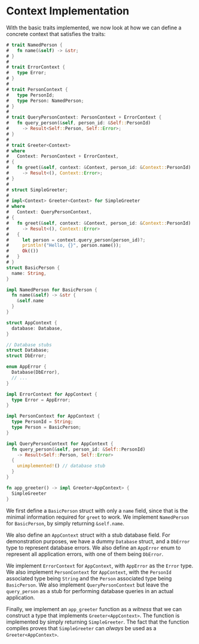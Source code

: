 # Context Implementation

With the basic traits implemented, we now look at how we can define a
concrete context that satisfies the traits:

```rust
# trait NamedPerson {
#   fn name(&self) -> &str;
# }
#
# trait ErrorContext {
#   type Error;
# }
#
# trait PersonContext {
#   type PersonId;
#   type Person: NamedPerson;
# }
#
# trait QueryPersonContext: PersonContext + ErrorContext {
#   fn query_person(&self, person_id: &Self::PersonId)
#     -> Result<Self::Person, Self::Error>;
# }
#
# trait Greeter<Context>
# where
#   Context: PersonContext + ErrorContext,
# {
#   fn greet(&self, context: &Context, person_id: &Context::PersonId)
#     -> Result<(), Context::Error>;
# }
#
# struct SimpleGreeter;
#
# impl<Context> Greeter<Context> for SimpleGreeter
# where
#   Context: QueryPersonContext,
# {
#   fn greet(&self, context: &Context, person_id: &Context::PersonId)
#     -> Result<(), Context::Error>
#   {
#     let person = context.query_person(person_id)?;
#     println!("Hello, {}", person.name());
#     Ok(())
#   }
# }
struct BasicPerson {
  name: String,
}

impl NamedPerson for BasicPerson {
  fn name(&self) -> &str {
    &self.name
  }
}

struct AppContext {
  database: Database,
}

// Database stubs
struct Database;
struct DbError;

enum AppError {
  Database(DbError),
  // ...
}

impl ErrorContext for AppContext {
  type Error = AppError;
}

impl PersonContext for AppContext {
  type PersonId = String;
  type Person = BasicPerson;
}

impl QueryPersonContext for AppContext {
  fn query_person(&self, person_id: &Self::PersonId)
    -> Result<Self::Person, Self::Error>
  {
    unimplemented!() // database stub
  }
}

fn app_greeter() -> impl Greeter<AppContext> {
  SimpleGreeter
}
```

We first define a `BasicPerson` struct with only a `name` field,
since that is the minimal information required for `greet` to work.
We implement `NamedPerson` for `BasicPerson`, by simply returning
`&self.name`.

We also define an `AppContext` struct with a stub database field.
For demonstration purposes, we have a dummy `Database` struct, and a `DbError`
type to represent database errors. We also define an `AppError`
enum to represent all application errors, with one of them being
`DbError`.

We implement `ErrorContext` for `AppContext`, with `AppError` as
the `Error` type. We also implement `PersonContext` for `AppContext`,
with the `PersonId` associated type being `String` and the `Person`
associated type being `BasicPerson`. We also implement `QueryPersonContext`
but leave the `query_person` as a stub for performing database queries
in an actual application.

Finally, we implement an `app_greeter` function as a _witness_ that
we can construct a type that implements `Greeter<AppContext>`.
The function is implemented by simply returning `SimpleGreeter`.
The fact that the function compiles proves that `SimpleGreeter`
can _always_ be used as a `Greeter<AppContext>`.
